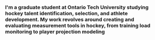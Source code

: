 ### I'm a graduate student at Ontario Tech University studying hockey talent identification, selection, and athlete development. My work revolves around creating and evaluating measurement tools in hockey, from training load monitoring to player projection modeling ###

